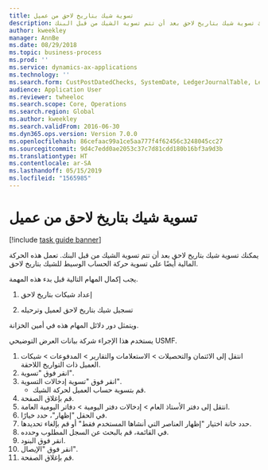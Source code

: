 ```yaml
---
title: تسوية شيك بتاريخ لاحق من عميل
description: يمكنك تسوية شيك بتاريخ لاحق بعد أن تتم تسوية الشيك من قبل البنك.
author: kweekley
manager: AnnBe
ms.date: 08/29/2018
ms.topic: business-process
ms.prod: ''
ms.service: dynamics-ax-applications
ms.technology: ''
ms.search.form: CustPostDatedChecks, SystemDate, LedgerJournalTable, LedgerJournalTransDaily, LedgerTransVoucher
audience: Application User
ms.reviewer: twheeloc
ms.search.scope: Core, Operations
ms.search.region: Global
ms.author: kweekley
ms.search.validFrom: 2016-06-30
ms.dyn365.ops.version: Version 7.0.0
ms.openlocfilehash: 86cefaac99a1ce5aa777f4f62456c3248045cc27
ms.sourcegitcommit: 9d4c7edd0ae2053c37c7d81cdd180b16bf3a9d3b
ms.translationtype: HT
ms.contentlocale: ar-SA
ms.lasthandoff: 05/15/2019
ms.locfileid: "1565985"
---
```

# <a name="settle-a-postdated-check-from-a-customer"></a>تسوية شيك بتاريخ لاحق من عميل

[!include [task guide banner](../../includes/task-guide-banner.md)]

يمكنك تسوية شيك بتاريخ لاحق بعد أن تتم تسوية الشيك من قبل البنك. تعمل هذه الحركة المالية أيضًا على تسوية حركة الحساب الوسيط للشيك بتاريخ لاحق. 

يجب إكمال المهام التالية قبل بدء هذه المهمة.

1) إعداد شيكات بتاريخ لاحق

2) تسجيل شيك بتاريخ لاحق لعميل وترحيله 



ويتمثل دور دلائل المهام هذه في أمين الخزانة.



يستخدم هذا الإجراء شركة بيانات العرض التوضيحي USMF.

1. انتقل إلى الائتمان والتحصيلات > الاستعلامات والتقارير > المدفوعات > شيكات العميل ذات التواريخ اللاحقة.
2. انقر فوق "تسوية".
3. انقر فوق "تسوية إدخالات التسوية".
    * قم بتسوية حساب العميل لحركة الشيك.  
4. قم بإغلاق الصفحة.
5. انتقل إلى دفتر الأستاذ العام > إدخالات دفتر اليومية > دفاتر اليومية العامة‬.
6. في الحقل "إظهار"، حدد خيارًا.
7. حدد خانة اختيار "إظهار العناصر التي أنشاها المستخدم فقط" أو قم بإلغاء تحديدها.
8. في القائمة، قم بالبحث عن السجل المطلوب وحدده.
9. انقر فوق البنود.
10. انقر فوق "الإيصال".
11. قم بإغلاق الصفحة.

